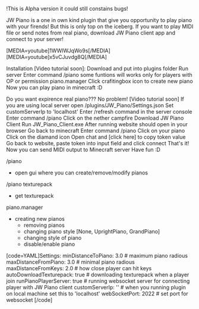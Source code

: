 !This is Alpha version it could still constains bugs!

JW Piano is a one in own kind plugin that give you opportunity to play piano with your firends! But this is only top on the iceberg.
If you want to play MIDI file or send notes from real piano, download JW Piano client app and connect to your server!




[MEDIA=youtube]1WWlWJqWo9s[/MEDIA]
[MEDIA=youtube]x5vCJuvdg8Q[/MEDIA]

Installation [Video tutorial soon]:
Download and put into plugins folder
Run server
Enter command /piano
some funtions will works only for players with OP or permission piano.manager
Click crafitingbox icon to create new piano
Now you can play piano in minecraft :D

Do you want expirence real piano??? No problem! [Video tutorial soon]
If you are using local server open /plugins/JW_Piano/Settings.json
Set customServerIp to 'localhost'
Enter /refresh command in the server console
Enter command /piano
Click on the nether campfire
Download JW Piano Client
Run JW_Piano_Client.exe
After running website should open in your browser
Go back to minecraft
Enter command /piano
Click on your piano
Click on the diamand icon
Open chat and [click here] to copy token value
Go back to website, paste token into input field and click connect
That's it! Now you can send MIDI output to Minecraft server
Have fun :D


/piano
  - open gui where you can create/remove/modify pianos

/piano texturepack
  - get texturepack





piano.manager
- creating new pianos
   - removing pianos
   - changing piano style [None, UprightPiano, GrandPiano]
   - changing style of piano
   - disable/enable piano




[code=YAML]Settings:
  minDistanceToPiano: 3.0       # maximum piano radious
  maxDistanceFromPiano: 3.0     # minimal piano radious
  maxDistanceFromKeys: 2.0      # how close player can hit keys
  autoDownloadTexturepack: true # downloading texturepack when a player join
  runPianoPlayerServer: true    # running websocket server for connecting player with JW Piano client
  customServerIp: ''            # when you running plugin on local machine set this to 'localhost'
  webSocketPort: 2022           # set port for websocket
[/code]




